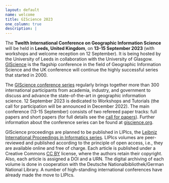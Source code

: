 ```yaml
---
layout: default
name: welcome
title: GIScience 2023
one_column: true
description: |
---
```


The **Twelth International Conference on Geographic Information Science** will be held in **Leeds, United Kingdom**, on **13-15 September 2023** (with workshops and welcome reception on 12 September). It is being hosted by the University of Leeds in collaboration with the University of Glasgow. 
[GIScience](http://giscience.org/) is the flagship conference in the field of Geographic Information Science and the UK conference will continue the highly successful series that started in 2000.

The [GIScience conference series](http://giscience.org/) regularly brings together more than 300 international participants from academia, industry, and government to discuss and advance the state-of-the-art in geographic information science. 12 September 2023 is dedicated to Workshops and Tutorials (the call for participation will be announced in December 2022). 
The main conference (13-15 September) consists of two refereed paper tracks: full papers and short papers (for full details see the <a href="#cfp">call for papers</a>). Further information about the conference series can be found at [giscience.org](http://giscience.org/).

<!--The GIScience conference series has always had a focus on fundamental research themes and questions. Papers advancing the field methodologically or theoretically are encouraged; papers strictly dealing with applications are discouraged. GIScience 2018 welcomes papers and proposals covering emerging topics and fundamental research findings across all sectors of geographic information science, including (but not limited to) the role of geographic information in geography, computer science, engineering, information science, linguistics, mathematics, cognitive science, philosophy, psychology, social science, and geostatistics.-->

GIScience proceedings are planned to be published in LIPIcs, the [Leibniz International Proceedings in Informatics series](https://www.dagstuhl.de/en/publications/lipics). LIPIcs volumes are peer-reviewed and published according to the principle of open access, i.e., they are available online and free of charge. Each article is published under a Creative Commons [CC BY](http://creativecommons.org/licenses/by/3.0/) license, where the authors retain their copyright. Also, each article is assigned a DOI and a URN. The digital archiving of each volume is done in cooperation with the Deutsche Nationalbibliothek/German National Library. A number of high-standing international conferences have already made the move to LIPIcs.
